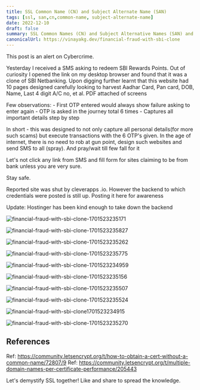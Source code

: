 ```yaml
---
title: SSL Common Name (CN) and Subject Alternate Name (SAN)
tags: [ssl, san,cn,common-name, subject-alternate-name]
date: 2022-12-10
draft: false
summary: SSL Common Names (CN) and Subject Alternative Names (SAN) and its mystery and how browsers use them
canonicalUrl: https://vinayakg.dev/financial-fraud-with-sbi-clone
---
```


This post is an alert on Cybercrime. 

Yesterday I received a SMS asking to redeem SBI Rewards Points. Out of curiosity I opened the link on my desktop browser and found that it was a clone of SBI Netbanking. 
Upon digging further learnt that this website had 10 pages designed carefully looking to harvest Aadhar Card, Pan card, DOB, Name, Last 4 digit A/C no, et al. PDF attached of screens

Few observations:
\- First OTP entered would always show failure asking to enter again
\- OTP is asked in the journey total 6 times
\- Captures all important details step by step

In short - this was designed to not only capture all personal details(for more such scams) but execute transactions with the 6 OTP's given.
In the age of internet, there is no need to rob at gun point, design such websites and send SMS to all (spray).
And pray/wait till few fall for it

Let's not click any link from SMS and fill form for sites claiming to be from bank unless you are very sure.

Stay safe.

Reported site was shut by cleverapps .io. However the backend to which credentials were posted is still up. 
Posting it here for awareness

Update: Hostinger has been kind enough to take down the backend

![financial-fraud-with-sbi-clone-1701523235171](../static/images/financial-fraud-with-sbi-clone-1701523235171.jpeg)

![financial-fraud-with-sbi-clone-1701523235827](../static/images/financial-fraud-with-sbi-clone-1701523235827.jpeg)

![financial-fraud-with-sbi-clone-1701523235262](../static/images/financial-fraud-with-sbi-clone-1701523235262.jpeg)

![financial-fraud-with-sbi-clone-1701523235775](../static/images/financial-fraud-with-sbi-clone-1701523235775.jpeg)

![financial-fraud-with-sbi-clone-1701523234959](../static/images/financial-fraud-with-sbi-clone-1701523234959.jpeg)

![financial-fraud-with-sbi-clone-1701523235156](../static/images/financial-fraud-with-sbi-clone-1701523235156.jpeg)

![financial-fraud-with-sbi-clone-1701523235507](../static/images/financial-fraud-with-sbi-clone-1701523235507.jpeg)

![financial-fraud-with-sbi-clone-1701523235524](../static/images/financial-fraud-with-sbi-clone-1701523235524.jpeg)

![financial-fraud-with-sbi-clone1701523234915](../static/images/financial-fraud-with-sbi-clone1701523234915.jpeg)

![financial-fraud-with-sbi-clone-1701523235270](../static/images/financial-fraud-with-sbi-clone-1701523235270.jpeg)





## References

Ref: https://community.letsencrypt.org/t/how-to-obtain-a-cert-without-a-common-name/72807/9
Ref: https://community.letsencrypt.org/t/multiple-domain-names-per-certificate-performance/205443

Let's demystify SSL together! Like and share to spread the knowledge.
